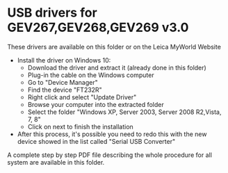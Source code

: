 # USB drivers for GEV267,GEV268,GEV269 v3.0

These drivers are available on this folder or on the Leica MyWorld Website

* Install the driver on Windows 10:
    * Download the driver and extract it (already done in this folder)
    * Plug-in the cable on the Windows computer
    * Go to "Device Manager"
    * Find the device "FT232R"
    * Right click and select "Update Driver"
    * Browse your computer into the extracted folder
    * Select the folder "Windows XP, Server 2003, Server 2008 R2,Vista, 7, 8"
    * Click on next to finish the installation
* After this process, it's possible you need to redo this with the new device showed in the list called "Serial USB Converter"

A complete step by step PDF file describing the whole procedure for all system are available in this folder.
